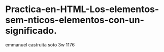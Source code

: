 # Practica-en-HTML-Los-elementos-sem-nticos-elementos-con-un-significado.
emmanuel castruita soto 3w 1176

